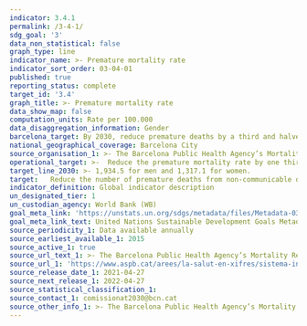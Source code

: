 ```yaml
---
indicator: 3.4.1
permalink: /3-4-1/
sdg_goal: '3'
data_non_statistical: false
graph_type: line
indicator_name: >- Premature mortality rate
indicator_sort_order: 03-04-01
published: true
reporting_status: complete
target_id: '3.4'
graph_title: >- Premature mortality rate
data_show_map: false
computation_units: Rate per 100.000
data_disaggregation_information: Gender
barcelona_target: By 2030, reduce premature deaths by a third and halve the prevalence of psychological suffering, as well doing more to promote health
national_geographical_coverage: Barcelona City 
source_organisation_1: >- The Barcelona Public Health Agency’s Mortality Registry 
operational_target: >-  Reduce the premature mortality rate by one third, reduce the prevalence of psychological suffering to below 14%, and get the rate for doing sport among adults, for both men and women, to above 80%
target_line_2030: >- 1,934.5 for men and 1,317.1 for women.  
target:   Reduce the number of premature deaths from non-communicable diseases by one third, through prevention and treatment, as well as promoting mental heath and well-being.
indicator_definition: Global indicator description
un_designated_tier: 1
un_custodian_agency: World Bank (WB)
goal_meta_link: 'https://unstats.un.org/sdgs/metadata/files/Metadata-03-04-01.pdf'
goal_meta_link_text: United Nations Sustainable Development Goals Metadata (pdf 894kB)
source_periodicity_1: Data available annually
source_earliest_available_1: 2015
source_active_1: true
source_url_text_1: >- The Barcelona Public Health Agency’s Mortality Registry 
source_url_1: 'https://www.aspb.cat/arees/la-salut-en-xifres/sistema-informacio-mortalitat/'
source_release_date_1: 2021-04-27
source_next_release_1: 2022-04-27
source_statistical_classification_1: 
source_contact_1: comissionat2030@bcn.cat
source_other_info_1: >- The Barcelona Public Health Agency’s Mortality Registry 
---
```

